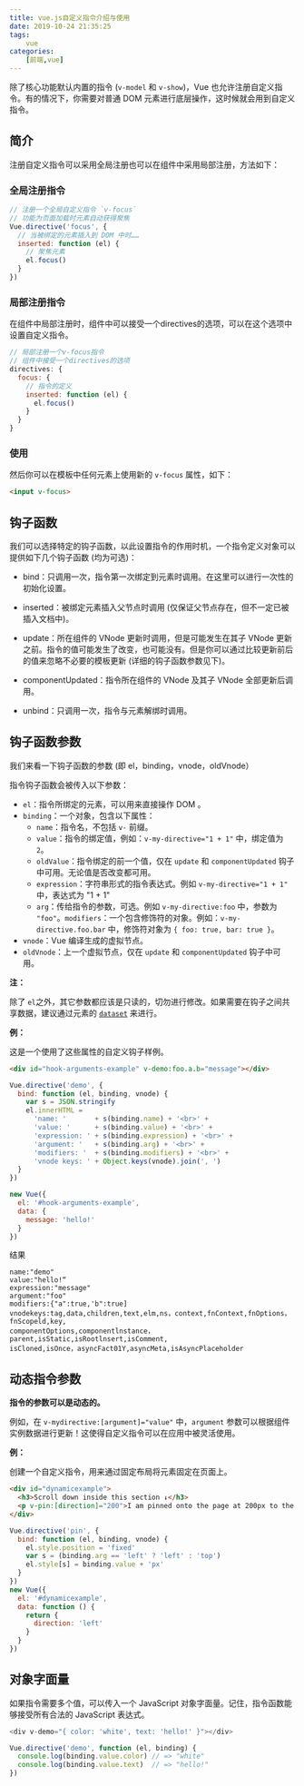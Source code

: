 ```yaml
---
title: vue.js自定义指令介绍与使用
date: 2019-10-24 21:35:25
tags:
	vue
categories:
	[前端,vue]
---
```


除了核心功能默认内置的指令 (`v-model` 和 `v-show`)，Vue 也允许注册自定义指令。有的情况下，你需要对普通 DOM 元素进行底层操作，这时候就会用到自定义指令。

<!-- more -->

## 简介

注册自定义指令可以采用全局注册也可以在组件中采用局部注册，方法如下：

### 全局注册指令

 

```javascript
// 注册一个全局自定义指令 `v-focus`
// 功能为页面加载时元素自动获得聚焦
Vue.directive('focus', {
  // 当被绑定的元素插入到 DOM 中时……
  inserted: function (el) {
    // 聚焦元素
    el.focus()
  }
})
```

### 局部注册指令

在组件中局部注册时，组件中可以接受一个directives的选项，可以在这个选项中设置自定义指令。

 

```javascript
// 局部注册一个v-focus指令
// 组件中接受一个directives的选项
directives: {
  focus: {
    // 指令的定义
    inserted: function (el) {
      el.focus()
    }
  }
}
```

### 使用

然后你可以在模板中任何元素上使用新的 `v-focus` 属性，如下：

 

```html
<input v-focus>
```



## 钩子函数

我们可以选择特定的钩子函数，以此设置指令的作用时机，一个指令定义对象可以提供如下几个钩子函数 (均为可选)：

- bind：只调用一次，指令第一次绑定到元素时调用。在这里可以进行一次性的初始化设置。
- inserted：被绑定元素插入父节点时调用 (仅保证父节点存在，但不一定已被插入文档中)。
- update：所在组件的 VNode 更新时调用，但是可能发生在其子 VNode 更新之前。指令的值可能发生了改变，也可能没有。但是你可以通过比较更新前后的值来忽略不必要的模板更新 (详细的钩子函数参数见下)。

- componentUpdated：指令所在组件的 VNode 及其子 VNode 全部更新后调用。
- unbind：只调用一次，指令与元素解绑时调用。



## 钩子函数参数

我们来看一下钩子函数的参数 (即 el，binding，vnode，oldVnode）

指令钩子函数会被传入以下参数：

- `el`：指令所绑定的元素，可以用来直接操作 DOM 。
- `binding`：一个对象，包含以下属性：
  - `name`：指令名，不包括 `v-` 前缀。
  - `value`：指令的绑定值，例如：`v-my-directive="1 + 1"` 中，绑定值为 `2`。
  - `oldValue`：指令绑定的前一个值，仅在 `update` 和 `componentUpdated` 钩子中可用。无论值是否改变都可用。
  - `expression`：字符串形式的指令表达式。例如 `v-my-directive="1 + 1"` 中，表达式为 "1 + 1"
  - `arg`：传给指令的参数，可选。例如 `v-my-directive:foo` 中，参数为 `"foo"`。`modifiers`：一个包含修饰符的对象。例如：`v-my-directive.foo.bar` 中，修饰符对象为 `{ foo: true, bar: true }`。
- `vnode`：Vue 编译生成的虚拟节点。
- `oldVnode`：上一个虚拟节点，仅在 `update` 和 `componentUpdated` 钩子中可用。

**注：**

除了 `el`之外，其它参数都应该是只读的，切勿进行修改。如果需要在钩子之间共享数据，建议通过元素的 [`dataset`](https://developer.mozilla.org/zh-CN/docs/Web/API/HTMLElement/dataset) 来进行。

**例：**

这是一个使用了这些属性的自定义钩子样例。

 

```html
<div id="hook-arguments-example" v-demo:foo.a.b="message"></div>
```

 

```javascript
Vue.directive('demo', {
  bind: function (el, binding, vnode) {
    var s = JSON.stringify
    el.innerHTML =
      'name: '       + s(binding.name) + '<br>' +
      'value: '      + s(binding.value) + '<br>' +
      'expression: ' + s(binding.expression) + '<br>' +
      'argument: '   + s(binding.arg) + '<br>' +
      'modifiers: '  + s(binding.modifiers) + '<br>' +
      'vnode keys: ' + Object.keys(vnode).join(', ')
  }
})
```

 

```javascript
new Vue({
  el: '#hook-arguments-example',
  data: {
    message: 'hello!'
  }
})
```

结果

```
name:"demo"
value:"hello!“
expression:"message"
argument:"foo"
modifiers:{"a":true,'b":true]
vnodekeys:tag,data,children,text,elm,ns，context,fnContext,fnOptions，fnScopeld,key,
componentOptions,componentlnstance，parent,isStatic,isRootlnsert,isComment,
isCloned,isOnce，asyncFact01Y,asyncMeta,isAsyncPlaceholder
```



## 动态指令参数

**指令的参数可以是动态的。**

例如，在 `v-mydirective:[argument]="value"` 中，`argument` 参数可以根据组件实例数据进行更新！这使得自定义指令可以在应用中被灵活使用。

**例：**

创建一个自定义指令，用来通过固定布局将元素固定在页面上。

 

```html
<div id="dynamicexample">
  <h3>Scroll down inside this section ↓</h3>
  <p v-pin:[direction]="200">I am pinned onto the page at 200px to the left.</p>
</div>
```

 

```javascript
Vue.directive('pin', {
  bind: function (el, binding, vnode) {
    el.style.position = 'fixed'
    var s = (binding.arg == 'left' ? 'left' : 'top')
    el.style[s] = binding.value + 'px'
  }
})
new Vue({
  el: '#dynamicexample',
  data: function () {
    return {
      direction: 'left'
    }
  }
})
```



## 对象字面量

如果指令需要多个值，可以传入一个 JavaScript 对象字面量。记住，指令函数能够接受所有合法的 JavaScript 表达式。

 

```javascript
<div v-demo="{ color: 'white', text: 'hello!' }"></div>
```

 

```javascript
Vue.directive('demo', function (el, binding) {
  console.log(binding.value.color) // => "white"
  console.log(binding.value.text)  // => "hello!"
})
```